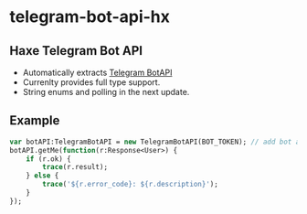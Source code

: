 # telegram-bot-api-hx
## Haxe Telegram Bot API
 - Automatically extracts [Telegram BotAPI](https://core.telegram.org/bots/api)
 - Currenlty provides full type support.
 - String enums and polling in the next update.

## Example
```haxe
var botAPI:TelegramBotAPI = new TelegramBotAPI(BOT_TOKEN); // add bot as prefix to token
botAPI.getMe(function(r:Response<User>) {
	if (r.ok) {
		trace(r.result);
	} else {
		trace('${r.error_code}: ${r.description}');
	}
});
```
